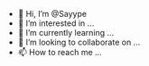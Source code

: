 - 👋 Hi, I’m @Sayype
- 👀 I’m interested in ...
- 🌱 I’m currently learning ...
- 💞️ I’m looking to collaborate on ...
- 📫 How to reach me ...

<!---
Sayype/Sayype is a ✨ special ✨ repository because its `README.md` (this file) appears on your GitHub profile.
You can click the Preview link to take a look at your changes.
--->
